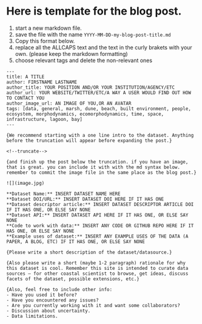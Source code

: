 # Here is template for the blog post. 

1. start a new markdown file.
2. save the file with the name `YYYY-MM-DD-my-blog-post-title.md`
3. Copy this format below.
4. replace all the ALLCAPS text and the text in the curly brakets with your own. (please keep the markdown formatting)
5. choose relevant tags and delete the non-relevant ones

```
---
title: A TITLE
author: FIRSTNAME LASTNAME
author_title: YOUR POSITION AND/OR YOUR INSTITUTION/AGENCY/ETC
author_url: YOUR WEBSITE/TWITTER/ETC/A WAY A USER WOULD FIND OUT HOW TO CONTACT YOU
author_image_url: AN IMAGE OF YOU,OR AN AVATAR 
tags: [data, general, marsh, dune, beach, built environment, people, ecosystem, morphodynamics, ecomorphodynamics, time, space, infrastructure, lagoon, bay]
---

{We recommend starting with a one line intro to the dataset. Anything before the truncation will appear before expanding the post.}

<!--truncate-->

{and finish up the post below the truncation. if you have an image, that is great. you can include it with with the md syntax below. remember to commit the image file in the same place as the blog post.}

![](image.jpg)

**Dataset Name:** INSERT DATASET NAME HERE
**Dataset DOI/URL:** INSERT DATASET DOI HERE IF IT HAS ONE
**Dataset descriptor article:** INSERT DATASET DESCRIPTOR ARTICLE DOI IF IT HAS ONE, OR ELSE SAY NONE
**Dataset API:** INSERT DATASET API HERE IF IT HAS ONE, OR ELSE SAY NONE
**Code to work with data:** INSERT ANY CODE OR GITHUB REPO HERE IF IT HAS ONE, OR ELSE SAY NONE
**Example uses of dataset:** INSERT ANY EXAMPLE USES OF THE DATA (A PAPER, A BLOG, ETC) IF IT HAS ONE, OR ELSE SAY NONE

{Please write a short description of the dataset/datasource.}

{Also please write a short (maybe 1-2 paragraph) rationale for why this dataset is cool. Remember this site is intended to curate data sources — for other coastal scientist to browse, get ideas, discuss facets of the dataset, possible extensions, etc.}

{Also, feel free to include other info:
- Have you used it before? 
- Have you encountered any issues? 
- Are you currently working with it and want some collaborators?
- Discussion about uncertainty.
- Data limitations.

```
